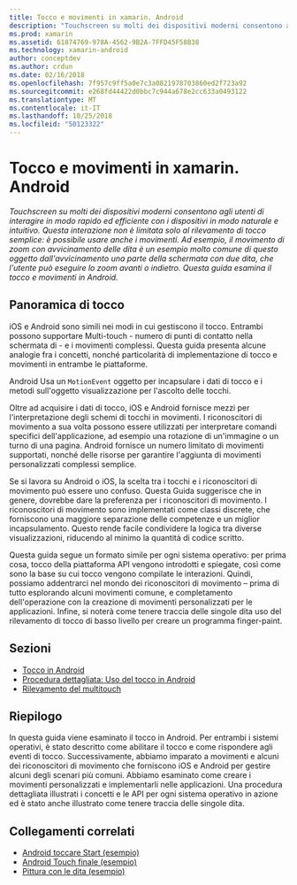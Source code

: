 ```yaml
---
title: Tocco e movimenti in xamarin. Android
description: "Touchscreen su molti dei dispositivi moderni consentono agli utenti di interagire in modo rapido ed efficiente con i dispositivi in modo naturale e intuitivo. Questa interazione non è limitata solo al rilevamento di tocco semplice: è possibile usare anche i movimenti. Ad esempio, il movimento di zoom con avvicinamento delle dita è un esempio molto comune di questo oggetto dall'avvicinamento una parte della schermata con due dita, che l'utente può eseguire lo zoom avanti o indietro. Questa guida esamina il tocco e movimenti in Android."
ms.prod: xamarin
ms.assetid: 61874769-978A-4562-9B2A-7FFD45F58B38
ms.technology: xamarin-android
author: conceptdev
ms.author: crdun
ms.date: 02/16/2018
ms.openlocfilehash: 7f957c9ff5a0e7c3a0821978703860ed2f723a92
ms.sourcegitcommit: e268fd44422d0bbc7c944a678e2cc633a0493122
ms.translationtype: MT
ms.contentlocale: it-IT
ms.lasthandoff: 10/25/2018
ms.locfileid: "50123322"
---
```

# <a name="touch-and-gestures-in-xamarinandroid"></a>Tocco e movimenti in xamarin. Android

_Touchscreen su molti dei dispositivi moderni consentono agli utenti di interagire in modo rapido ed efficiente con i dispositivi in modo naturale e intuitivo. Questa interazione non è limitata solo al rilevamento di tocco semplice: è possibile usare anche i movimenti. Ad esempio, il movimento di zoom con avvicinamento delle dita è un esempio molto comune di questo oggetto dall'avvicinamento una parte della schermata con due dita, che l'utente può eseguire lo zoom avanti o indietro. Questa guida esamina il tocco e movimenti in Android._

## <a name="touch-overview"></a>Panoramica di tocco

iOS e Android sono simili nei modi in cui gestiscono il tocco. Entrambi possono supportare Multi-touch - numero di punti di contatto nella schermata di - e i movimenti complessi. Questa guida presenta alcune analogie fra i concetti, nonché particolarità di implementazione di tocco e movimenti in entrambe le piattaforme.

Android Usa un `MotionEvent` oggetto per incapsulare i dati di tocco e i metodi sull'oggetto visualizzazione per l'ascolto delle tocchi.

Oltre ad acquisire i dati di tocco, iOS e Android fornisce mezzi per l'interpretazione degli schemi di tocchi in movimenti. I riconoscitori di movimento a sua volta possono essere utilizzati per interpretare comandi specifici dell'applicazione, ad esempio una rotazione di un'immagine o un turno di una pagina. Android fornisce un numero limitato di movimenti supportati, nonché delle risorse per garantire l'aggiunta di movimenti personalizzati complessi semplice.

Se si lavora su Android o iOS, la scelta tra i tocchi e i riconoscitori di movimento può essere uno confuso. Questa Guida suggerisce che in genere, dovrebbe dare la preferenza per i riconoscitori di movimento. I riconoscitori di movimento sono implementati come classi discrete, che forniscono una maggiore separazione delle competenze e un miglior incapsulamento. Questo rende facile condividere la logica tra diverse visualizzazioni, riducendo al minimo la quantità di codice scritto.

Questa guida segue un formato simile per ogni sistema operativo: per prima cosa, tocco della piattaforma API vengono introdotti e spiegate, così come sono la base su cui tocco vengono compilate le interazioni. Quindi, possiamo addentrarci nel mondo dei riconoscitori di movimento – prima di tutto esplorando alcuni movimenti comune, e completamento dell'operazione con la creazione di movimenti personalizzati per le applicazioni. Infine, si noterà come tenere traccia delle singole dita uso del rilevamento di tocco di basso livello per creare un programma finger-paint.

## <a name="sections"></a>Sezioni

-  [Tocco in Android](~/android/app-fundamentals/touch/android-touch-walkthrough.md)
-  [Procedura dettagliata: Uso del tocco in Android](~/android/app-fundamentals/touch/android-touch-walkthrough.md)
-  [Rilevamento del multitouch](touch-tracking.md)

## <a name="summary"></a>Riepilogo

In questa guida viene esaminato il tocco in Android. Per entrambi i sistemi operativi, è stato descritto come abilitare il tocco e come rispondere agli eventi di tocco. Successivamente, abbiamo imparato a movimenti e alcuni dei riconoscitori di movimento che forniscono iOS e Android per gestire alcuni degli scenari più comuni. Abbiamo esaminato come creare i movimenti personalizzati e implementarli nelle applicazioni. Una procedura dettagliata illustrati i concetti e le API per ogni sistema operativo in azione ed è stato anche illustrato come tenere traccia delle singole dita.



## <a name="related-links"></a>Collegamenti correlati

- [Android toccare Start (esempio)](https://developer.xamarin.com/samples/monodroid/ApplicationFundamentals/Touch_start)
- [Android Touch finale (esempio)](https://developer.xamarin.com/samples/monodroid/ApplicationFundamentals/Touch_final)
- [Pittura con le dita (esempio)](https://developer.xamarin.com/samples/monodroid/ApplicationFundamentals/FingerPaint)
